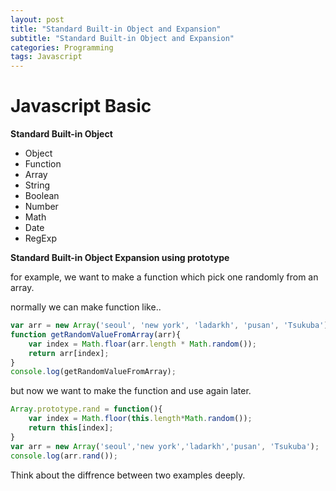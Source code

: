 ```yaml
---
layout: post
title: "Standard Built-in Object and Expansion"
subtitle: "Standard Built-in Object and Expansion"
categories: Programming
tags: Javascript
---
```


# **Javascript Basic**<br>
**Standard Built-in Object**
- Object
- Function
- Array
- String
- Boolean
- Number
- Math
- Date
- RegExp


**Standard Built-in Object Expansion using prototype<br>**

for example, we want to make a function which pick one randomly from an array.

normally we can make function like..
```javascript
var arr = new Array('seoul', 'new york', 'ladarkh', 'pusan', 'Tsukuba')
function getRandomValueFromArray(arr){
    var index = Math.floar(arr.length * Math.random());
    return arr[index];
}
console.log(getRandomValueFromArray);
```

but now we want to make the function and use again later.
```javascript
Array.prototype.rand = function(){
    var index = Math.floor(this.length*Math.random());
    return this[index];
}
var arr = new Array('seoul','new york','ladarkh','pusan', 'Tsukuba');
console.log(arr.rand());
```

Think about the diffrence between two examples deeply. 